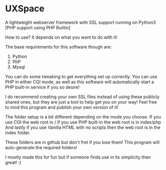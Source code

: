 # UXSpace
A lightweight webserver framework with SSL support running on Python3 [PHP support using PHP Builtin]

How to use? It depends on what you want to do with it!

The base requirements for this software though are:
1. Python
2. PhP
3. Mysql

You can do some tweaking to get everything set up correctly.
You can use PHP in either CGI mode, as well as this software will automatically start a PHP built-in service if you so desire!

I do recommend creating your own SSL files instead of using these publicly shared ones, but they are just a tool to help get you on your way!
Feel free to mod this program and publish your own version of it!

The folder setup is a bit different depending on the mode you choose.
If you use CGI the web root in / 
If you use PHP built-in the web root is in index/php
And lastly if you use Vanilla HTML with no scripts then the web root is in the index folder.

These folders are in github but don't fret if you lose them!
This program will auto-generate the required folders!

I mostly made this for fun but if someone finds use in its simplicity then great! :)
